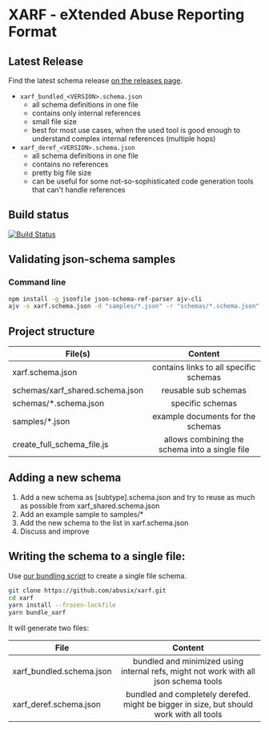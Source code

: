 # XARF - eXtended Abuse Reporting Format

## Latest Release
Find the latest schema release [on the releases page](https://github.com/abusix/xarf/releases).

* `xarf_bundled_<VERSION>.schema.json`
  * all schema definitions in one file
  * contains only internal references
  * small file size
  * best for most use cases, when the used tool is good enough to understand complex internal references (multiple hops)
* `xarf_deref_<VERSION>.schema.json`
  * all schema definitions in one file
  * contains no references
  * pretty big file size
  * can be useful for some not-so-sophisticated code generation tools that can't handle references

## Build status
[![Build Status](https://travis-ci.org/abusix/xarf.svg?branch=master)](https://travis-ci.org/abusix/xarf)

## Validating json-schema samples

### Command line

```bash
npm install -g jsonfile json-schema-ref-parser ajv-cli
ajv -s xarf.schema.json -d "samples/*.json" -r "schemas/*.schema.json"
```

## Project structure

| File(s)                         | Content                                             |
| -----------------------         |:---------------------------------------------------:|
| xarf.schema.json                | contains links to all specific schemas              |
| schemas/xarf_shared.schema.json | reusable sub schemas                                |
| schemas/*.schema.json           | specific schemas                                    |
| samples/*.json                  | example documents for the schemas                   |
| create_full_schema_file.js      | allows combining the schema into a single file      |

## Adding a new schema

1. Add a new schema as [subtype].schema.json and try to reuse as much as possible from xarf_shared.schema.json
2. Add an example sample to samples/*
3. Add the new schema to the list in xarf.schema.json
4. Discuss and improve

## Writing the schema to a single file:

Use [our bundling script](bundle_xarf.js) to create a single file schema. 

```bash
git clone https://github.com/abusix/xarf.git
cd xarf
yarn install --frozen-lockfile
yarn bundle_xarf
```

It will generate two files:

| File                     | Content                                                                                |
| -----------------------  |:--------------------------------------------------------------------------------------:|
| xarf_bundled.schema.json | bundled and minimized using internal refs, might not work with all json schema tools   |
| xarf_deref.schema.json   | bundled and completely derefed. might be bigger in size, but should work with all tools|
